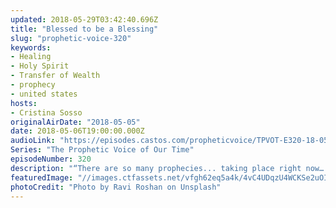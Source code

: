 ```yaml
---
updated: 2018-05-29T03:42:40.696Z
title: "Blessed to be a Blessing"
slug: "prophetic-voice-320"
keywords:
- Healing
- Holy Spirit
- Transfer of Wealth
- prophecy
- united states
hosts:
- Cristina Sosso
originalAirDate: "2018-05-05"
date: 2018-05-06T19:00:00.000Z
audioLink: "https://episodes.castos.com/propheticvoice/TPVOT-E320-18-05-05-06-Blessed-to-be-a-Blessing.mp3"
Series: "The Prophetic Voice of Our Time"
episodeNumber: 320
description: "“There are so many prophecies... taking place right now… Many many issues, global issues [challenges], have been here... for many many years, but now we can see victory, we can see resolution of these challenges. Same thing with your life. Believe that God can manifest…This is God’s intent, this is His will: be a blessing to others. He will bless you to be a blessing.” Psalm 144:12-15, John 16:12-14, Psalm 145"
featuredImage: "//images.ctfassets.net/vfgh62eq5a4k/4vC4UDqzU4WCKSe2uOIiOy/edcd7b2b2ace0112170d839e1b7879ab/ravi-roshan-383162-unsplash.jpg"
photoCredit: "Photo by Ravi Roshan on Unsplash"
---
```

